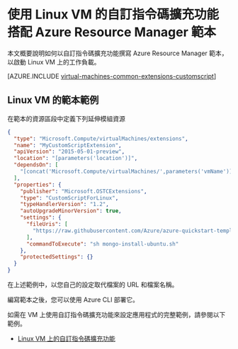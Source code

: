<properties
   pageTitle="在 Linux VM 上使用範本的自訂指令碼 | Microsoft Azure"
   description="使用自訂指令碼擴充功能搭配資源管理員範本，將 Linux VM 組態工作自動化"
   services="virtual-machines-linux"
   documentationCenter=""
   authors="kundanap"
   manager="timlt"
   editor=""
   tags="azure-resource-manager"/>

<tags
   ms.service="virtual-machines-linux"
   ms.devlang="na"
   ms.topic="article"
   ms.tgt_pltfrm="vm-linux"
   ms.workload="infrastructure-services"
   ms.date="03/29/2016"
   ms.author="kundanap"/>

# 使用 Linux VM 的自訂指令碼擴充功能搭配 Azure Resource Manager 範本

本文概要說明如何以自訂指令碼擴充功能撰寫 Azure Resource Manager 範本，以啟動 Linux VM 上的工作負載。

[AZURE.INCLUDE [virtual-machines-common-extensions-customscript](../../includes/virtual-machines-common-extensions-customscript.md)]

## Linux VM 的範本範例

在範本的資源區段中定義下列延伸模組資源

```json
{
  "type": "Microsoft.Compute/virtualMachines/extensions",
  "name": "MyCustomScriptExtension",
  "apiVersion": "2015-05-01-preview",
  "location": "[parameters('location')]",
  "dependsOn": [
    "[concat('Microsoft.Compute/virtualMachines/',parameters('vmName'))]"
  ],
  "properties": {
    "publisher": "Microsoft.OSTCExtensions",
    "type": "CustomScriptForLinux",
    "typeHandlerVersion": "1.2",
    "autoUpgradeMinorVersion": true,
    "settings": {
      "fileUris": [
        "https://raw.githubusercontent.com/Azure/azure-quickstart-templates/master/mongodb-on-ubuntu/mongo-install-ubuntu.sh"
      ],
      "commandToExecute": "sh mongo-install-ubuntu.sh"
    },
    "protectedSettings": {}
  }
}
```

在上述範例中，以您自己的設定取代檔案的 URL 和檔案名稱。

編寫範本之後，您可以使用 Azure CLI 部署它。

如需在 VM 上使用自訂指令碼擴充功能來設定應用程式的完整範例，請參閱以下範例。

* [Linux VM 上的自訂指令碼擴充功能](https://github.com/Azure/azure-quickstart-templates/blob/b1908e74259da56a92800cace97350af1f1fc32b/mongodb-on-ubuntu/azuredeploy.json/)

<!---HONumber=AcomDC_0914_2016-->